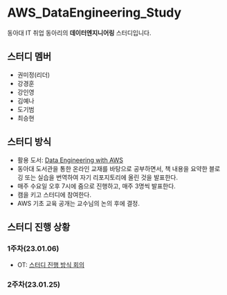 # AWS_DataEngineering_Study
동아대 IT 취업 동아리의 **데이터엔지니어링** 스터디입니다.

## 스터디 멤버
- 권미정(리더)
- 강경훈
- 강인영
- 김예나
- 도기범
- 최승현

## 스터디 방식
- 활용 도서: [Data Engineering with AWS](https://product.kyobobook.co.kr/detail/S000060634854)
- 동아대 도서관을 통한 온라인 교재를 바탕으로 공부하면서, 책 내용을 요약한 블로깅 또는 실습을 번역하여 자기 리포지토리에 올린 것을 발표한다.
- 매주 수요일 오후 7시에 줌으로 진행하고, 매주 3명씩 발표한다.
- 캠을 키고 스터디에 참여한다.
- AWS 기초 교육 공개는 교수님의 논의 후에 결정.

## 스터디 진행 상황
### 1주차(23.01.06)
- OT: [스터디 진행 방식 회의](https://drive.google.com/file/d/1D7Zt6PdlbqKkKc656TbXmSCn6P4KsPuj/view?usp=sharing)

### 2주차(23.01.25)
